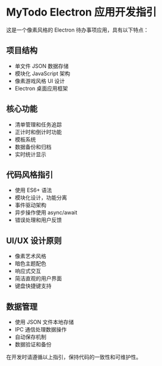 <!-- Use this file to provide workspace-specific custom instructions to Copilot. For more details, visit https://code.visualstudio.com/docs/copilot/copilot-customization#_use-a-githubcopilotinstructionsmd-file -->

# MyTodo Electron 应用开发指引

这是一个像素风格的 Electron 待办事项应用，具有以下特点：

## 项目结构
- 单文件 JSON 数据存储
- 模块化 JavaScript 架构
- 像素游戏风格 UI 设计
- Electron 桌面应用框架

## 核心功能
- 清单管理和任务追踪
- 正计时和倒计时功能
- 模板系统
- 数据备份和归档
- 实时统计显示

## 代码风格指引
- 使用 ES6+ 语法
- 模块化设计，功能分离
- 事件驱动架构
- 异步操作使用 async/await
- 错误处理和用户反馈

## UI/UX 设计原则
- 像素艺术风格
- 暗色主题配色
- 响应式交互
- 简洁直观的用户界面
- 键盘快捷键支持

## 数据管理
- 使用 JSON 文件本地存储
- IPC 通信处理数据操作
- 自动保存机制
- 数据验证和备份

在开发时请遵循以上指引，保持代码的一致性和可维护性。
